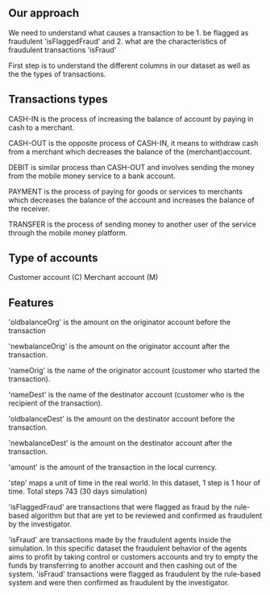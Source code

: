 ## Our approach

We need to understand what causes a transaction to be 1. be flagged as fraudulent 'isFlaggedFraud' and 2. what are the characteristics of fraudulent transactions 'isFraud'

First step is to understand the different columns in our dataset as well as the the types of transactions.


## Transactions types

CASH-IN is the process of increasing the balance of account by paying in cash to a merchant.

CASH-OUT is the opposite process of CASH-IN, it means to withdraw cash from a merchant which decreases the balance of the (merchant)account.

DEBIT is similar process than CASH-OUT and involves sending the money from the mobile money service
to a bank account.

PAYMENT is the process of paying for goods or services to merchants which decreases the balance of the account and increases the balance of the receiver.

TRANSFER is the process of sending money to another user of the service through the mobile money platform.

## Type of accounts

Customer account (C)
Merchant account (M)

## Features

'oldbalanceOrg' is the amount on the originator account before the transaction

'newbalanceOrig' is the amount on the originator account after the transaction.

'nameOrig' is the name of the originator account (customer who started the transaction).

'nameDest' is the name of the destinator account (customer who is the recipient of the transaction).

'oldbalanceDest' is the amount on the destinator account before the transaction.

'newbalanceDest' is the amount on the destinator account after the transaction.

'amount' is the amount of the transaction in the local currency.

'step' maps a unit of time in the real world. In this dataset, 1 step is 1 hour of time. Total steps 743 (30 days simulation)

'isFlaggedFraud' are transactions that were flagged as fraud by the rule-based algorithm but that are yet to be reviewed and confirmed as fraudulent by the investigator.

'isFraud' are transactions made by the fraudulent agents inside the simulation. In this specific dataset the fraudulent behavior of the agents aims to profit by taking control or customers accounts and try to empty the funds by transferring to another account and then cashing out of the system. 'isFraud' transactions were flagged as fraudulent by the rule-based system and were then confirmed as fraudulent by the investigator.
